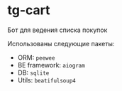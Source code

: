 # tg-cart
Бот для ведения списка покупок

Использованы следующие пакеты:
* ORM: `peewee`
* BE framework: `aiogram`
* DB: `sqlite`
* Utils: `beatifulsoup4`

